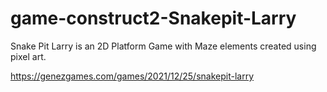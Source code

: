 # game-construct2-Snakepit-Larry
Snake Pit Larry is an 2D Platform Game with Maze elements created using pixel art.


https://genezgames.com/games/2021/12/25/snakepit-larry
